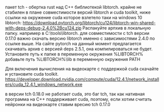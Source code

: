 пакет tch - обертка rust над С++ библиотекой libtorch.  крайне не стабилен в плане совместимости версий libtorch и cuda toolkit,
ниже ссылки на окружение cuda которое взлетело таки на windows 10
libtorch: 
https://download.pytorch.org/libtorch/cu124/libtorch-win-shared-with-deps-debug-2.4.0%2Bcu124.zip
Распакуйте арпхив в локальную папку. например в C:\\tools\libtorch. для совместимости с tch версии 0.17.0 важно скачать версию libtorch именно с зависимостями 2.4.0 по ссылке выше.
На сайте pytorch на данный момент предлагается скачивать архив с версией deps 2.5.1, она компилироваться не будет. 
Установите путь к папке в переменную окружения %LIBTORCH%
добавьте  путь %LIBTORCH%\lib в переменную окружения PATH


Для включения вычисления на видеокарте с поддержкой cuda скачайте и установите cuda toolkit.
https://developer.download.nvidia.com/compute/cuda/12.4.1/network_installers/cuda_12.4.1_windows_network.exe

в версии tch 0.18.0 не работает cuda, это баг tch, так как нативная программа на C++ поддерживает cuda,
поэтому, если хотим считать нейронки на видеокарте ставим вресию tch 0.17.0
